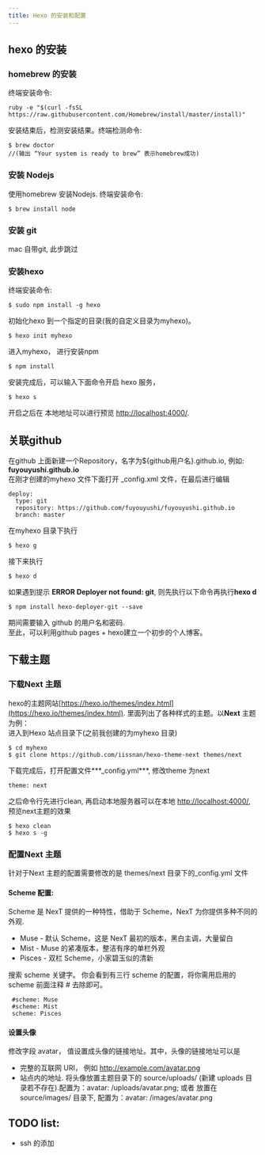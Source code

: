 ```yaml
---
title: Hexo 的安装和配置
---
```


## hexo 的安装

### homebrew 的安装

终端安装命令:

<!-- more -->

```
ruby -e "$(curl -fsSL https://raw.githubusercontent.com/Homebrew/install/master/install)"
```

安装结束后，检测安装结果。终端检测命令:

```
$ brew doctor   
//(输出 “Your system is ready to brew” 表示homebrew成功)
```

### 安装 Nodejs

使用homebrew 安装Nodejs. 终端安装命令:

```
$ brew install node

```

### 安装 git

mac 自带git, 此步跳过

### 安装hexo

终端安装命令:

```
$ sudo npm install -g hexo
```

初始化hexo 到一个指定的目录(我的自定义目录为myhexo)。

```
$ hexo init myhexo
```

进入myhexo， 进行安装npm

```
$ npm install
```

安装完成后，可以输入下面命令开启 hexo 服务，

```
$ hexo s
```

开启之后在 本地地址可以进行预览 [http://localhost:4000/](http://localhost:4000/).

## 关联github

在github 上面新建一个Repository，名字为${github用户名}.github.io, 例如: **fuyouyushi.github.io** 
<br>在刚才创建的myhexo 文件下面打开 _config.xml 文件，在最后进行编辑

```
deploy:
  type: git
  repository: https://github.com/fuyouyushi/fuyouyushi.github.io
  branch: master
```

在myhexo 目录下执行

```
$ hexo g
```

接下来执行

```
$ hexo d
```

如果遇到提示 **ERROR Deployer not found: git**, 则先执行以下命令再执行**hexo d**

```
$ npm install hexo-deployer-git --save
```

期间需要输入 github 的用户名和密码.
<br>至此，可以利用github pages + hexo建立一个初步的个人博客。

## 下载主题

### 下载Next 主题

hexo的主题网站[https://hexo.io/themes/index.html](https://hexo.io/themes/index.html). 里面列出了各种样式的主题。以**Next** 主题为例：
</br>进入到Hexo 站点目录下(之前我创建的为myhexo 目录)

```
$ cd myhexo
$ git clone https://github.com/iissnan/hexo-theme-next themes/next
```

下载完成后，打开配置文件***_config.yml***, 修改theme 为next

```
theme: next
```

之后命令行先进行clean, 再启动本地服务器可以在本地 [http://localhost:4000/](http://localhost:4000/), 预览next主题的效果

```
$ hexo clean
$ hexo s -g
```

### 配置Next 主题

针对于Next 主题的配置需要修改的是 themes/next 目录下的_config.yml 文件

#### Scheme 配置:
Scheme 是 NexT 提供的一种特性，借助于 Scheme，NexT 为你提供多种不同的外观.

- Muse - 默认 Scheme，这是 NexT 最初的版本，黑白主调，大量留白
- Mist - Muse 的紧凑版本，整洁有序的单栏外观
- Pisces - 双栏 Scheme，小家碧玉似的清新

搜索 scheme 关键字。 你会看到有三行 scheme 的配置，将你需用启用的 scheme 前面注释 # 去除即可。

```
 #scheme: Muse
 #scheme: Mist
 scheme: Pisces
```

#### 设置头像

修改字段 avatar， 值设置成头像的链接地址。其中，头像的链接地址可以是

- 完整的互联网 URI， 例如 http://example.com/avatar.png
- 站点内的地址. 将头像放置主题目录下的 source/uploads/ (新建 uploads 目录若不存在).配置为：avatar: /uploads/avatar.png; 或者 放置在 source/images/ 目录下, 配置为：avatar: /images/avatar.png






## TODO list:
- ssh 的添加
